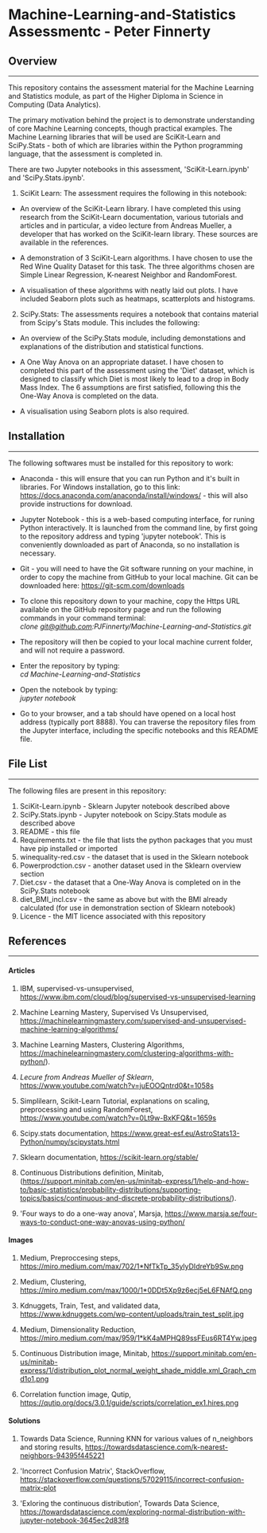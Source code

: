 # Machine-Learning-and-Statistics Assessmentc - Peter Finnerty

## Overview

***

This repository contains the assessment material for the Machine Learning and Statistics module, as part of the Higher Diploma in Science in Computing (Data Analytics). 

The primary motivation behind the project is to demonstrate understanding of core Machine Learning concepts, though practical examples. The Machine Learning libraries that will be used are SciKit-Learn and SciPy.Stats - both of which are libraries within the Python programming language, that the assessment is completed in.

There are two Jupyter notebooks in this assessment, 'SciKit-Learn.ipynb' and 'SciPy.Stats.ipynb'. 

1. SciKit Learn: The assessment requires the following in this notebook:
- An overview of the SciKit-Learn library. I have completed this using research from the SciKit-Learn documentation, various tutorials and articles and in particular, a video lecture from Andreas Mueller, a developer that has worked on the SciKit-learn library. These sources are available in the references.

- A demonstration of 3 SciKit-Learn algorithms. I have chosen to use the Red Wine Quality Dataset for this task. The three algorithms chosen are Simple Linear Regression, K-nearest Neighbor and RandomForest.

- A visualisation of these algorithms with neatly laid out plots. I have included Seaborn plots such as heatmaps, scatterplots and histograms.

2. SciPy.Stats: The assessments requires a notebook that contains material from Scipy's Stats module. This includes the following:

- An overview of the SciPy.Stats module, including demonstations and explanations of the distribution and statistical functions.

- A One Way Anova on an appropriate dataset. I have chosen to completed this part of the assessment using the 'Diet' dataset, which is designed to classify which Diet is most likely to lead to a drop in Body Mass Index. The 6 assumptions are first satisfied, following this the One-Way Anova is completed on the data.

- A visualisation using Seaborn plots is also required.

## Installation

***

The following softwares must be installed for this repository to work:
* Anaconda - this will ensure that you can run Python and it's built in libraries. For Windows installation, go to this link: https://docs.anaconda.com/anaconda/install/windows/ - this will also provide instructions for download.

* Jupyter Notebook - this is a web-based computing interface, for runing Python interactively. It is launched from the command line, by first going to the repository address and typing 'jupyter notebook'. This is conveniently downloaded as part of Anaconda, so no installation is necessary.

* Git - you will need to have the Git software running on your machine, in order to copy the machine from GitHub to your local machine. Git can be downloaded here: https://git-scm.com/downloads

* To clone this repository down to your machine, copy the Https URL available on the GitHub repository page and run the following commands in your command terminal:
<br>*clone git@github.com:PJFinnerty/Machine-Learning-and-Statistics.git*
- The repository will then be copied to your local machine current folder, and will not require a password.

- Enter the repository by typing:
<br>*cd Machine-Learning-and-Statistics*

- Open the notebook by typing:
<br>*jupyter notebook*

* Go to your browser, and a tab should have opened on a local host address (typically port 8888). You can traverse the repository files from the Jupyter interface, including the specific notebooks and this README file.

## File List
***
The following files are present in this repository:

1. SciKit-Learn.ipynb - Sklearn Jupyter notebook described above
2. SciPy.Stats.ipynb -  Jupyter notebook on Scipy.Stats module as described above
3. README - this file
4. Requirements.txt - the file that lists the python packages that you must have pip installed or imported
5. winequality-red.csv - the dataset that is used in the Sklearn notebook
6. Powerprodction.csv - another dataset used in the Sklearn overview section
7. Diet.csv - the dataset that a One-Way Anova is completed on in the SciPy.Stats notebook
8. diet_BMI_incl.csv - the same as above but with the BMI already calculated (for use in demonstration section of Sklearn notebook)
9. Licence - the MIT licence associated with this repository


## References
***
#### Articles
1. IBM, supervised-vs-unsupervised, https://www.ibm.com/cloud/blog/supervised-vs-unsupervised-learning

2. Machine Learning Mastery, Supervised Vs Unsupervised, https://machinelearningmastery.com/supervised-and-unsupervised-machine-learning-algorithms/

3. Machine Learning Masters, Clustering Algorithms, https://machinelearningmastery.com/clustering-algorithms-with-python/).

4. *Lecure from Andreas Mueller of Sklearn*, https://www.youtube.com/watch?v=juEOOQntrd0&t=1058s

5. Simplilearn, Scikit-Learn Tutorial, explanations on scaling, preprocessing and using RandomForest, https://www.youtube.com/watch?v=0Lt9w-BxKFQ&t=1659s

6. Scipy.stats documentation, https://www.great-esf.eu/AstroStats13-Python/numpy/scipystats.html

7. Sklearn documentation, https://scikit-learn.org/stable/

8. Continuous Distributions definition, Minitab, (https://support.minitab.com/en-us/minitab-express/1/help-and-how-to/basic-statistics/probability-distributions/supporting-topics/basics/continuous-and-discrete-probability-distributions/).

9. 'Four ways to do a one-way anova', Marsja, https://www.marsja.se/four-ways-to-conduct-one-way-anovas-using-python/

#### Images

1. Medium, Preproccesing steps, https://miro.medium.com/max/702/1*NfTkTp_35ylyDIdreYb9Sw.png

2. Medium, Clustering, https://miro.medium.com/max/1000/1*0DDt5Xp9z6ecj5eL6FNAfQ.png

3. Kdnuggets, Train, Test, and validated data, https://www.kdnuggets.com/wp-content/uploads/train_test_split.jpg

4. Medium, Dimensionality Reduction, https://miro.medium.com/max/959/1*kK4aMPHQ89ssFEus6RT4Yw.jpeg

5. Continuous Distribution image, Minitab, https://support.minitab.com/en-us/minitab-express/1/distribution_plot_normal_weight_shade_middle.xml_Graph_cmd1o1.png

6. Correlation function image, Qutip, https://qutip.org/docs/3.0.1/guide/scripts/correlation_ex1.hires.png

#### Solutions

1. Towards Data Science, Running KNN for various values of n_neighbors and storing results, https://towardsdatascience.com/k-nearest-neighbors-94395f445221

2. 'Incorrect Confusion Matrix', StackOverflow, https://stackoverflow.com/questions/57029115/incorrect-confusion-matrix-plot

3. 'Exloring the continuous distribution', Towards Data Science, https://towardsdatascience.com/exploring-normal-distribution-with-jupyter-notebook-3645ec2d83f8

